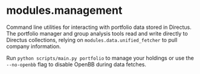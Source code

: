 # modules.management

Command line utilities for interacting with portfolio data stored in Directus.
The portfolio manager and group analysis tools read and write directly to
Directus collections, relying on `modules.data.unified_fetcher` to pull
company information.

Run `python scripts/main.py portfolio` to manage your holdings or use the
`--no-openbb` flag to disable OpenBB during data fetches.
